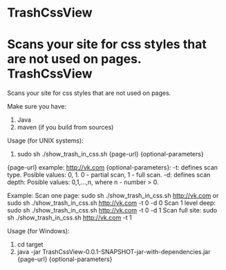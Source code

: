 TrashCssView
============

Scans your site for css styles that are not used on pages.
TrashCssView
============

Scans your site for css styles that are not used on pages.

Make sure you have: 
1. Java
2. maven (if you build from sources)

Usage (for UNIX systems):
1. sudo sh ./show_trash_in_css.sh {page-url} {optional-parameters}

{page-url} example: http://vk.com
{optional-parameters}:
  -t: defines scan type. Posible values: 0, 1. 0 - partial scan, 1 - full scan. 
  -d: defines scan depth: Posible values: 0,1,...,n, where n - number > 0. 

Example:
  Scan one page: 
    sudo sh ./show_trash_in_css.sh http://vk.com
    or 
    sudo sh ./show_trash_in_css.sh http://vk.com -t 0 -d 0 
  Scan 1 level deep:
    sudo sh ./show_trash_in_css.sh http://vk.com -t 0 -d 1
  Scan full site:
    sudo sh ./show_trash_in_css.sh http://vk.com -t 1

Usage (for Windows):
1. cd target
2. java -jar TrashCssView-0.0.1-SNAPSHOT-jar-with-dependencies.jar {page-url} {optional-parameters}
